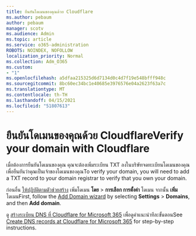 ```yaml
---
title: ยืนยันโดเมนของคุณด้วย Cloudflare
ms.author: pebaum
author: pebaum
manager: scotv
ms.audience: Admin
ms.topic: article
ms.service: o365-administration
ROBOTS: NOINDEX, NOFOLLOW
localization_priority: Normal
ms.collection: Adm_O365
ms.custom:
- "1"
ms.openlocfilehash: a5dfaa215325d6d7134d0c4d7f19e548bfff948c
ms.sourcegitcommit: 8bc60ec34bc1e40685e3976576e04a2623f63a7c
ms.translationtype: MT
ms.contentlocale: th-TH
ms.lasthandoff: 04/15/2021
ms.locfileid: "51807613"
---
```

# <a name="verify-your-domain-with-cloudflare"></a><span data-ttu-id="1415d-102">ยืนยันโดเมนของคุณด้วย Cloudflare</span><span class="sxs-lookup"><span data-stu-id="1415d-102">Verify your domain with Cloudflare</span></span>

<span data-ttu-id="1415d-103">เมื่อต้องการยืนยันโดเมนของคุณ คุณจะต้องเพิ่มระเบียน TXT ลงในบริษัทจดทะเบียนโดเมนของคุณเพื่อยืนยันว่าคุณเป็นเจ้าของโดเมนของคุณ</span><span class="sxs-lookup"><span data-stu-id="1415d-103">To verify your domain, you will need to add a TXT record to your domain registrar to verify that you own your domain.</span></span> 

<span data-ttu-id="1415d-104">ก่อนอื่น [ให้ปฏิบัติตามตัวช่วยสร้าง](https://admin.microsoft.com/Adminportal#/Domains) เพิ่มโดเมน **โดย** \> **การเลือก การตั้งค่า** โดเมน จากนั้น **เพิ่ม** โดเมน</span><span class="sxs-lookup"><span data-stu-id="1415d-104">First, follow the [Add Domain wizard](https://admin.microsoft.com/Adminportal#/Domains) by selecting **Settings** \> **Domains**, and then **Add domain**.</span></span>
  
<span data-ttu-id="1415d-105">ดู [สร้างระเบียน DNS ที่ Cloudflare for Microsoft 365](https://docs.microsoft.com/microsoft-365/admin/dns/create-dns-records-at-cloudflare) เพื่อดูคําแนะนําทีละขั้นตอน</span><span class="sxs-lookup"><span data-stu-id="1415d-105">See [Create DNS records at Cloudflare for Microsoft 365](https://docs.microsoft.com/microsoft-365/admin/dns/create-dns-records-at-cloudflare) for step-by-step instructions.</span></span>